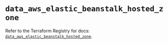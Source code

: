 # `data_aws_elastic_beanstalk_hosted_zone`

Refer to the Terraform Registry for docs: [`data_aws_elastic_beanstalk_hosted_zone`](https://registry.terraform.io/providers/hashicorp/aws/4.67.0/docs/data-sources/elastic_beanstalk_hosted_zone).
